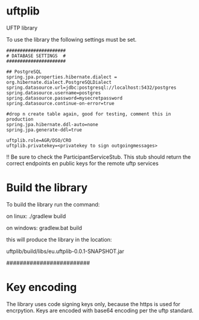 <!--
SPDX-FileCopyrightText: 2020-2021 Alliander N.V.

SPDX-License-Identifier: Apache-2.0
-->

# uftplib
UFTP library

To use the library the following settings must be set.

```
######################
# DATABASE SETTINGS  #
######################

## PostgreSQL
spring.jpa.properties.hibernate.dialect = org.hibernate.dialect.PostgreSQLDialect
spring.datasource.url=jdbc:postgresql://localhost:5432/postgres
spring.datasource.username=postgres
spring.datasource.password=mysecretpassword
spring.datasource.continue-on-error=true

#drop n create table again, good for testing, comment this in production
spring.jpa.hibernate.ddl-auto=none
spring.jpa.generate-ddl=true

uftplib.role=AGR/DSO/CRO
uftplib.privatekey=<privatekey to sign outgoingmessages>
```

!! Be sure to check the ParticipantServiceStub. This stub should return the correct endpoints en public keys for the remote uftp services

# Build the library

To build the library run the command:

on linux:
./gradlew build

on windows:
gradlew.bat build

this will produce the library in the location:

uftplib/build/libs/eu.uftplib-0.0.1-SNAPSHOT.jar

#########################
# Key encoding

The library uses code signing keys only, because the https is used for encrpytion.
Keys are encoded with base64 encoding per the uftp standard.
